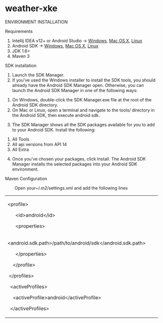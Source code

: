 weather-xke
===========

<html><body class="c14"><p class="c2"><span class="c3">ENVIRONMENT INSTALLATION</span></p><p class="c6 c2"><span></span></p><p class="c2"><span class="c3">Requirements</span></p><ol class="c11" start="1"><li class="c9 c2"><span>Intellij IDEA v12+ or Android Studio -&gt; </span><span class="c8"><a class="c17" href="http://dl.google.com/android/studio/android-studio-bundle-130.687321-windows.exe">Windows</a></span><span>, </span><span class="c8"><a class="c17" href="http://dl.google.com/android/studio/android-studio-bundle-130.687321-mac.dmg">Mac OS X</a></span><span>, </span><span class="c8"><a class="c17" href="http://dl.google.com/android/studio/android-studio-bundle-130.687321-linux.tgz">Linux</a></span></li><li class="c9 c2"><span>Android SDK -&gt; </span><span class="c8"><a class="c17" href="http://dl.google.com/android/android-sdk_r22.0.1-windows.zip">Windows</a></span><span>, </span><span class="c8"><a class="c17" href="http://dl.google.com/android/android-sdk_r22.0.1-macosx.zip">Mac OS X</a></span><span>, </span><span class="c8"><a class="c17" href="http://android-sdk_r22.0.1-linux.tgz">Linux</a></span></li><li class="c9 c2"><span>JDK 1.6+</span></li><li class="c2 c9"><span>Maven 3</span></li></ol><p class="c6 c2"><span></span></p><p class="c2"><span class="c3">SDK installation</span></p><ol class="c5" start="1"><li class="c10 c2 c16"><span class="c1">Launch the SDK Manager.</span></li><li class="c2 c12"><span class="c1">If you&#39;ve used the Windows installer to install the SDK tools, you should already have the Android SDK Manager open. Otherwise, you can launch the Android SDK Manager in one of the following ways:</span></li></ol><ol class="c15" start="1"><li class="c2 c4"><span class="c1">On Windows, double-click the </span><span class="c7">SDK Manager.exe</span><span class="c1">&nbsp;file at the root of the Android SDK directory.</span></li><li class="c4 c2"><span class="c1">On Mac or Linux, open a terminal and navigate to the </span><span class="c7">tools/</span><span class="c1">&nbsp;directory in the Android SDK, then execute </span><span class="c7">android sdk</span><span class="c1">.</span></li></ol><ol class="c5" start="3"><li class="c16 c10 c2"><span class="c1">The SDK Manager shows all the SDK packages available for you to add to your Android SDK. Install the following:</span></li></ol><ol class="c15" start="1"><li class="c9 c10 c2"><span class="c1">All Tools</span></li><li class="c9 c2 c10"><span class="c1">All api versions from API 14</span></li><li class="c9 c10 c2"><span class="c1">All Extra</span></li></ol><ol class="c5" start="4"><li class="c12 c2"><span class="c1">Once you&#39;ve chosen your packages, click </span><span class="c1 c19">Install</span><span class="c1">. The Android SDK Manager installs the selected packages into your Android SDK environment.</span></li></ol><p class="c6 c2"><span></span></p><p class="c2"><span class="c3">Maven Configuration</span></p><p class="c2"><span>&nbsp;&nbsp;&nbsp;&nbsp;&nbsp;&nbsp;&nbsp;&nbsp;Open your~/.m2/settings.xml and add the following lines</span></p><p class="c6 c2"><span class="c0"></span></p><a href="#" name="0aa1dcc5c7b87775603f8892c769be448c3629ca"></a><a href="#" name="0"></a><table cellpadding="0" cellspacing="0" class="c18"><tbody><tr><td class="c13"><p class="c2"><span class="c0">&lt;profile&gt;</span></p><p class="c2"><span class="c0">&nbsp; &nbsp; &nbsp; &lt;id&gt;android&lt;/id&gt;</span></p><p class="c2"><span class="c0">&nbsp; &nbsp; &nbsp; &lt;properties&gt;</span></p><p class="c2"><span class="c0">&nbsp; &nbsp; &nbsp; &nbsp; &lt;android.sdk.path&gt;/path/to/android/sdk&lt;/android.sdk.path&gt;</span></p><p class="c2"><span class="c0">&nbsp; &nbsp; &nbsp; &lt;/properties&gt;</span></p><p class="c2"><span class="c0">&nbsp; &nbsp; &lt;/profile&gt;</span></p><p class="c2"><span class="c0">&nbsp;&lt;/profiles&gt;</span></p><p class="c6 c2"><span class="c0"></span></p><p class="c2"><span class="c0">&nbsp; &lt;activeProfiles&gt;</span></p><p class="c2"><span class="c0">&nbsp; &nbsp; &lt;activeProfile&gt;android&lt;/activeProfile&gt;</span></p><p class="c2"><span class="c0">&nbsp; &lt;/activeProfiles&gt;</span></p></td></tr></tbody></table><p class="c6 c2"><span></span></p><p class="c6 c2"><span></span></p><p class="c2 c6"><span></span></p><p class="c6 c2"><span></span></p></body></html>




